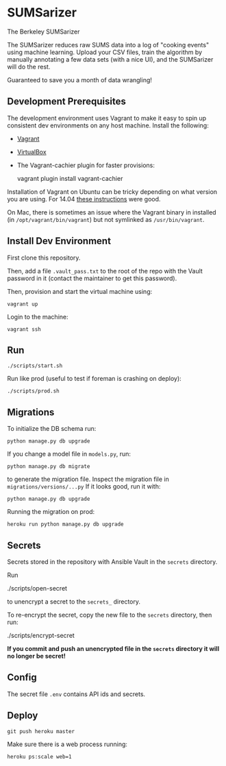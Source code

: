 SUMSarizer
===

The Berkeley SUMSarizer

The SUMSarizer reduces raw SUMS data into a log of "cooking events" using machine learning. Upload your CSV files, train the algorithm by manually annotating a few data sets (with a nice UI), and the SUMSarizer will do the rest.

Guaranteed to save you a month of data wrangling!

Development Prerequisites
---

The development environment uses Vagrant to make it easy to spin up consistent dev environments on any host machine. Install the following:

* [Vagrant](https://www.vagrantup.com/)
* [VirtualBox](https://www.virtualbox.org/)
* The Vagrant-cachier plugin for faster provisions:

    vagrant plugin install vagrant-cachier

Installation of Vagrant on Ubuntu can be tricky depending on what version you are using. For 14.04 [these instructions](http://foorious.com/devops/vagrant-virtualbox-trusty-install/) were good.

On Mac, there is sometimes an issue where the Vagrant binary in installed (in `/opt/vagrant/bin/vagrant`) but not symlinked as `/usr/bin/vagrant`.

Install Dev Environment
---

First clone this repository.

Then, add a file `.vault_pass.txt` to the root of the repo with the Vault password in it (contact the maintainer to get this password).

Then, provision and start the virtual machine using:

    vagrant up

Login to the machine:

    vagrant ssh

Run
---

	./scripts/start.sh

Run like prod (useful to test if foreman is crashing on deploy):

	./scripts/prod.sh

Migrations
---

To initialize the DB schema run:

	python manage.py db upgrade

If you change a model file in `models.py`, run:

	python manage.py db migrate

to generate the migration file. Inspect the migration file in `migrations/versions/...py` If it looks good, run it with:

	python manage.py db upgrade

Running the migration on prod:

	heroku run python manage.py db upgrade

Secrets
---

Secrets stored in the repository with Ansible Vault in the `secrets` directory.

Run

  ./scripts/open-secret <secret name>

to unencrypt a secret to the `secrets_` directory.

To re-encrypt the secret, copy the new file to the `secrets` directory, then run:

  ./scripts/encrypt-secret <secret name>

**If you commit and push an unencrypted file in the `secrets` directory it will no longer be secret!**

Config
---

The secret file `.env` contains API ids and secrets.

Deploy
---

	git push heroku master

Make sure there is a web process running:

	heroku ps:scale web=1



